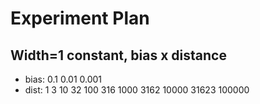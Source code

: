 # Experiment Plan

## Width=1 constant, bias x distance
- bias: 0.1 0.01 0.001
- dist: 1 3 10 32 100 316 1000 3162 10000 31623 100000